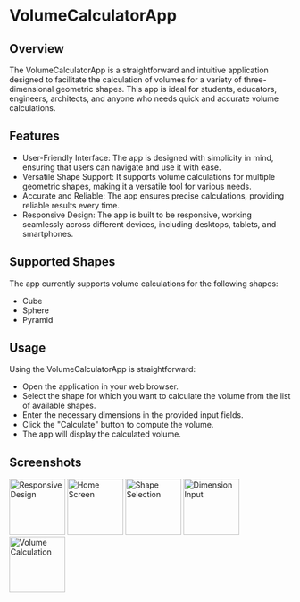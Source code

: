 # VolumeCalculatorApp
 
## Overview
The VolumeCalculatorApp is a straightforward and intuitive application designed to facilitate the calculation of volumes for a variety of three-dimensional geometric shapes. This app is ideal for students, educators, engineers, architects, and anyone who needs quick and accurate volume calculations.

## Features
* User-Friendly Interface: The app is designed with simplicity in mind, ensuring that users can navigate and use it with ease.
* Versatile Shape Support: It supports volume calculations for multiple geometric shapes, making it a versatile tool for various needs.
* Accurate and Reliable: The app ensures precise calculations, providing reliable results every time.
* Responsive Design: The app is built to be responsive, working seamlessly across different devices, including desktops, tablets, and smartphones.

## Supported Shapes
The app currently supports volume calculations for the following shapes:
* Cube
* Sphere
* Pyramid

## Usage
Using the VolumeCalculatorApp is straightforward:
* Open the application in your web browser.
* Select the shape for which you want to calculate the volume from the list of available shapes.
* Enter the necessary dimensions in the provided input fields.
* Click the "Calculate" button to compute the volume.
* The app will display the calculated volume.

## Screenshots
<img src="https://github.com/stephanieangela03/VolumeCalculatorApp/assets/115938834/5d1155d2-76c3-4199-b4ad-59f2358b19c2" width="100" alt="Responsive Design">
<img src="https://github.com/stephanieangela03/VolumeCalculatorApp/assets/115938834/d8a18630-943d-42d7-b1ac-05880bb11a84" width="100" alt="Home Screen">
<img src="https://github.com/stephanieangela03/VolumeCalculatorApp/assets/115938834/4f8b4b41-c9d5-4e73-ab6b-7d8252f2163b" width="100" alt="Shape Selection">
<img src="https://github.com/stephanieangela03/VolumeCalculatorApp/assets/115938834/e6ee07ae-d5b1-4772-b9bd-5c2b63527613" width="100" alt="Dimension Input">
<img src="https://github.com/stephanieangela03/VolumeCalculatorApp/assets/115938834/c466a236-c6e3-4714-ab44-451f4e14f9ba" width="100" alt="Volume Calculation">
